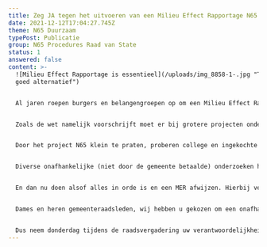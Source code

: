 ```yaml
---
title: Zeg JA tegen het uitvoeren van een Milieu Effect Rapportage N65
date: 2021-12-12T17:04:27.745Z
theme: N65 Duurzaam
typePost: Publicatie
group: N65 Procedures Raad van State
status: 1
answered: false
content: >-
  ![Milieu Effect Rapportage is essentieel](/uploads/img_8858-1-.jpg "Tunnel als
  goed alternatief")


  Al jaren roepen burgers en belangengroepen op om een Milieu Effect Rapportage (MER) te laten uitvoeren en nu ligt er een uitgelezen kans. Zowel de gemeente Vught als de gemeente Haaren hebben in het verleden procedurele fouten gemaakt.


  Zoals de wet namelijk voorschrijft moet er bij grotere projecten onderzocht worden welke gevolgen er te verwachten zijn voor het milieu. Hier is milieu niet alleen dassen, padden en bijzondere plantjes, maar ook inwoners, fietsers en wandelaars, die gevolgen ondervinden zoals geluidshinder, luchtvervuiling en verkeersonveiligheid. 


  Door het project N65 klein te praten, proberen college en ingekochte deskundigen geloofwaardig te maken dat het om een klein projectje gaat. Niet de moeite van een MER waard, gewoon het karrespoor van Den Bosch naar Tilburg een beetje oprekken. Maar hoe komt het dan dat wij nog steeds niet weten wat dit gaat betekenen voor verkeersveiligheid, stikstof, fijnstof en bereikbaarheid? 


  Diverse onafhankelijke (niet door de gemeente betaalde) onderzoeken hebben laten zien dat de aannames niet kloppen, dat het rekenwerk grote fouten bevat en dat de consequenties veel groter zijn dan verwacht. Bijvoorbeeld het rekenwerk over stikstof, moest opnieuw worden gedaan omdat van foutieve aannames was uitgegaan. De nieuwe stikstofberekening durven zij niet te publiceren, mogelijk zouden wij ook daar weer fouten ontdekken. Ook de berekeningen van de fijnstof zijn aantoonbaar foutief, zelfs het RIVM kan dit niet meer ontkennen. De voorgespiegelde verkeersaantallen laten zien dat het verkeer tot 2030 zou toenemen tot aantallen die wij in 2014 al vaststelden bij de stoplichten. Volkomen ongeloofwaardig. 


  En dan nu doen alsof alles in orde is en een MER afwijzen. Hierbij verstoppen sommige voormalige oppositiepartijen zich achter de noodrem die de Raad van State zou kunnen bieden om dit onzalige plan van tafel te vegen. Politieke treurigheid ten top. Wachten op een zitting van de Raad van State in april met mogelijk een uitspraak pas begin 2023 en ondertussen doen alsof wij lekker bezig zijn met een Mobiliteitsplan. Absurd.


  Dames en heren gemeenteraadsleden, wij hebben u gekozen om een onafhankelijke rol te spelen en het college te controleren. Uw rol is uw stem te laten horen die u ook op straat, in de winkel en op de sportvereniging kunt uitleggen. Zeggen “dat is de partijlijn” is ongeloofwaardig.


  Dus neem donderdag tijdens de raadsvergadering uw verantwoordelijkheid en zie dit als een herkansing voor uw positie zoals u die innam tijdens de raadsvergadering in mei 2020, waarin het burgerinitiatief van meer dan 500 inwoners om nader onderzoek van de reconstructie N65 vroeg. Laat zien dat ook u van mening bent dat dit gestuntel maar eens afgelopen moet zijn.
---
```

